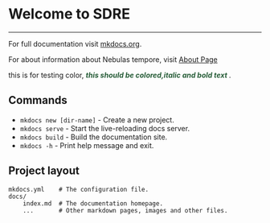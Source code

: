 # **Welcome to SDRE**

*****

For full documentation visit [mkdocs.org](https://www.mkdocs.org).

For about information about Nebulas tempore, visit [About Page](about/#nebulas-tempore-galeaque-negabo-palmae-nulla)

this is for testing color, ***<span style="color:#275D38"> this should be colored,italic and bold text </span>***.

## **Commands**

* `mkdocs new [dir-name]` - Create a new project.
* `mkdocs serve` - Start the live-reloading docs server.
* `mkdocs build` - Build the documentation site.
* `mkdocs -h` - Print help message and exit.

## **Project layout**

    mkdocs.yml    # The configuration file.
    docs/
        index.md  # The documentation homepage.
        ...       # Other markdown pages, images and other files.
